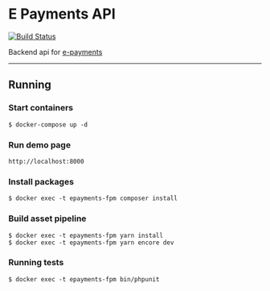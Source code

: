 E Payments API
==============
[![Build
Status](https://circleci.com/gh/janjitsu/e-payments-api/tree/master.png?style=shield&circle-token=be171ecb992c97936ed1e465b08713e37ff0750b)](https://circleci.com/gh/janjitsu/e-payments-api)

Backend api for [e-payments](https://github.com/glauroqj/e-payments)

---

## Running

### Start containers
```
$ docker-compose up -d
```

### Run demo page
```
http://localhost:8000
```

### Install packages
```
$ docker exec -t epayments-fpm composer install
```

### Build asset pipeline
```
$ docker exec -t epayments-fpm yarn install
$ docker exec -t epayments-fpm yarn encore dev
```

### Running tests
```
$ docker exec -t epayments-fpm bin/phpunit
```

